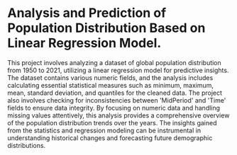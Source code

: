 # Analysis and Prediction of Population Distribution Based on Linear Regression Model.

This project involves analyzing a dataset of global population distribution from 1950 to 2021, utilizing a linear regression model for predictive insights. The dataset contains various numeric fields, and the analysis includes calculating essential statistical measures such as minimum, maximum, mean, standard deviation, and quantiles for the cleaned data. The project also involves checking for inconsistencies between 'MidPeriod' and 'Time' fields to ensure data integrity. By focusing on numeric data and handling missing values attentively, this analysis provides a comprehensive overview of the population distribution trends over the years. The insights gained from the statistics and regression modeling can be instrumental in understanding historical changes and forecasting future demographic distributions.



